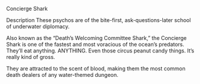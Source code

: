 Concierge Shark

Description
These psychos are of the bite-first, ask-questions-later school of underwater diplomacy.

Also known as the “Death’s Welcoming Committee Shark,” the Concierge Shark is one of the fastest and most voracious of the ocean’s predators. They’ll eat anything. ANYTHING. Even those circus peanut candy things. It’s really kind of gross.

They are attracted to the scent of blood, making them the most common death dealers of any water-themed dungeon.